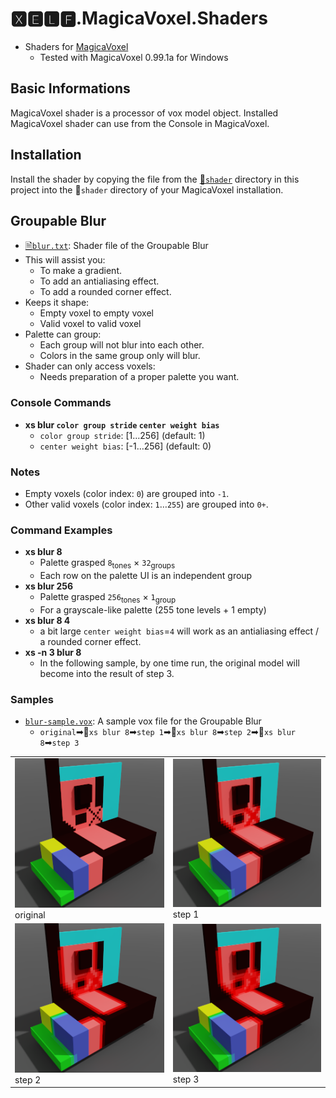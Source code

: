 # 🆇🅴🅻🅵.MagicaVoxel.Shaders
* Shaders for [MagicaVoxel](https://ephtracy.github.io/)
  * Tested with MagicaVoxel 0.99.1a for Windows

## Basic Informations
MagicaVoxel shader is a processor of vox model object. Installed MagicaVoxel shader can use from the Console in MagicaVoxel.

## Installation

Install the shader by copying the file from the [📁`shader`](shader) directory in this project into the 📁`shader` directory of your MagicaVoxel installation.

## Groupable Blur
* [🗎`blur.txt`](shader/blur.txt): Shader file of the Groupable Blur
* This will assist you:
  * To make a gradient.
  * To add an antialiasing effect.
  * To add a rounded corner effect.
* Keeps it shape:
  * Empty voxel to empty voxel
  * Valid voxel to valid voxel
* Palette can group: 
  * Each group will not blur into each other.
  * Colors in the same group only will blur.
* Shader can only access voxels:
  * Needs preparation of a proper palette you want.

### Console Commands
* **xs blur `color group stride` `center weight bias`**
  * `color group stride`: [1…256] (default: 1)
  * `center weight bias`: [-1…256] (default: 0)

### Notes
* Empty voxels (color index: `0`) are grouped into `-1`.
* Other valid voxels (color index: `1`…`255`) are grouped into `0+`.

### Command Examples

* **xs blur 8**
  * Palette grasped `8`<sub>tones</sub> × `32`<sub>groups</sub>
  * Each row on the palette UI is an independent group 
* **xs blur 256**
  * Palette grasped `256`<sub>tones</sub> × `1`<sub>group</sub>
  * For a grayscale-like palette (255 tone levels + 1 empty)
* **xs blur 8 4**
  * a bit large `center weight bias`=`4` will work as an antialiasing effect / a rounded corner effect.
* **xs -n 3 blur 8**
  * In the following sample, by one time run, the original model will become into the result of step 3.

### Samples

* [`blur-sample.vox`](vox/blur-sample.vox): A sample vox file for the Groupable Blur 
  * `original`➡🔨`xs blur 8`➡`step 1`➡🔨`xs blur 8`➡`step 2`➡🔨`xs blur 8`➡`step 3`

|||
|---|---|
|![step 0](image/xs%20blur%208%20step%200.png)<br>original|![step 1](image/xs%20blur%208%20step%201.png)<br>step 1
|![step 2](image/xs%20blur%208%20step%202.png)<br>step 2|![step 3](image/xs%20blur%208%20step%203.png)<br>step 3|
